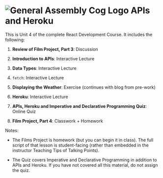# ![General Assembly Cog Logo](https://ga-dash.s3.amazonaws.com/production/assets/logo-9f88ae6c9c3871690e33280fcf557f33.png)  APIs and Heroku

This is Unit 4 of the complete React Development Course. It includes the following:

1) **Review of Film Project, Part 3**: Discussion

2) **Introduction to APIs**: Interactive Lecture

3) **Data Types**: Interactive Lecture

4) `fetch`: Interactive Lecture 

5) **Displaying the Weather**: Exercise (continues with blog from pre-work)

6) **Heroku**: Interactive Lecture

7) **APIs, Heroku and Imperative and Declarative Programming Quiz**: Online Quiz

8) **Film Project, Part 4**: Classwork + Homework

Notes:

- The Films Project is homework (but you can begin it in class). The full script of that lesson is student-facing (rather than embedded in the instructor Teaching Tips of Talking Points).

- The Quiz covers Imperative and Declarative Programming in addition to APIs and Heroku. If you have not covered all this material, do not assign the quiz.
